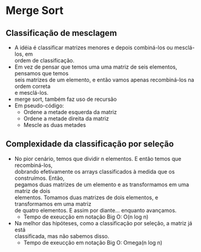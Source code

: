# Merge Sort
## Classificação de mesclagem
- A idéia é classificar matrizes menores e depois combiná-los ou mesclá-los, em\
ordem de classificação.
- Em vez de pensar que temos uma uma matriz de seis elementos, pensamos que temos\
seis matrizes de um elemento, e então vamos apenas recombiná-los na ordem correta\
e mesclá-los.
- merge sort, também faz uso de recursão
- Em pseudo-código:
    - Ordene a metade esquerda da matriz
    - Ordene a metade direita da matriz
    - Mescle as duas metades

## Complexidade da classificação por seleção
- No pior cenário, temos que dividir n elementos. E então temos que recombiná-los,\
dobrando efetivamente os arrays classificados à medida que os construímos. Então,\
pegamos duas matrizes de um elemento e as transformamos em uma matriz de dois\
elementos. Tomamos duas matrizes de dois elementos, e transformamos em uma matriz\
de quatro elementos. E assim por diante... enquanto avançamos.
    - Tempo de exeucção em notação Big O: O(n log n)
- Na melhor das hipóteses, como a classificação por seleção, a matriz já está\
classificada, mas não sabemos disso.
    - Tempo de exeucção em notação Big O: Omega(n log n)

